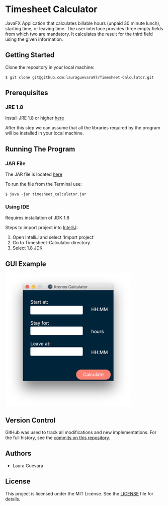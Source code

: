 # Timesheet Calculator

JavaFX Application that calculates billable hours (unpaid 30 minute lunch), starting time, or leaving time. The user interface provides three empty fields from which two are mandatory. It calculates the result for the third field using the given information.

## Getting Started


Clone the repository in your local machine:

`$ git clone git@github.com:lauraguevara97/Timesheet-Calculator.git`

## Prerequisites

### JRE 1.8 

Install JRE 1.8 or higher [here](http://www.java.com/download)

After this step we can assume that all the libraries required by the program will be installed in your local machine.

## Running The Program

### JAR File

The JAR file is located [here](timesheet_calculator.jar)

To run the file from the Terminal use:

`$ java -jar timesheet_calculator.jar `

### Using IDE

Requires installation of JDK 1.8

Steps to import project into [IntelliJ](https://www.jetbrains.com/idea/download/):
1. Open IntelliJ and select 'Import project'
2. Go to Timesheet-Calculator directory
3. Select 1.8 JDK

## GUI Example
<img src="Resources/screenshot.jpg" width="400">

## Version Control

GitHub was used to track all modifications and new implementations. For the full history, see the [commits on this repository](https://github.com/lauraguevara97/Timesheet-Calculator/commits/master).

## Authors

* Laura Guevara

## License

This project is licensed under the MIT License. See the [LICENSE](LICENSE.md) file for details.
